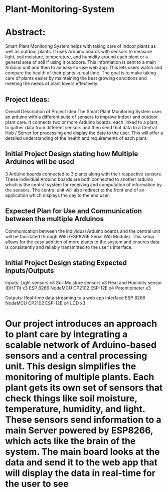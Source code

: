 # Plant-Monitoring-System

# Abstract:

Smart Plant Monitoring System helps with taking care of indoor plants as well as outdoor plants. It uses Arduino boards with sensors to measure light, soil moisture, temperature, and humidity around each plant or a general area of soil if using it outdoors. This information is sent to a main Arduino unit and then to an easy-to-use web app. This lets users watch and compare the health of their plants in real time. The goal is to make taking care of plants easier by maintaining the best growing conditions and meeting the needs of plant lovers effectively.

## Project Ideas:

Overall Description of Project Idea
The Smart Plant Monitoring System uses an arduino with a different suite of sensors to improve indoor and outdoor plant care. It connects two or more Arduino boards, each linked to a plant, to gather data from different sensors and then send that data to a Central Hub / Server for processing and display the data to the user. This will offer a detailed understanding of the health and requirements of each plant.

## Initial Project Design stating how Multiple Arduinos will be used

3 Arduino boards connected to 3 plants along with their respective sensors. These individual Arduino boards are both connected to another arduino which is the central system for receiving and computation of information by the sensors. The central unit will also redirect to the front end of an application which displays the day to the end user.

## Expected Plan for Use and Communication between the multiple Arduinos

Communication between the individual Arduino boards and the central unit will be facilitated through WiFi (ESP8266 Serial Wifi Module). This setup allows for the easy addition of more plants to the system and ensures data is consistently and reliably transmitted to the user's interface.

## Initial Project Design stating Expected Inputs/Outputs

Inputs:
Light sensors x3
Soil Moisture sensors x3
Heat and Humidity sensor (DHT11) x3
ESP 8266 NodeMCU CP2102 ESP-12E x4
Potentiometer x3

Outputs:
Real-time data streaming to a web app interface
ESP 8266 NodeMCU CP2102 ESP-12E x4
LCD x3

# Our project introduces an approach to plant care by integrating a scalable network of Arduino-based sensors and a central processing unit. This design simplifies the monitoring of multiple plants. Each plant gets its own set of sensors that check things like soil moisture, temperature, humidity, and light. These sensors send information to a main Server powered by ESP8266, which acts like the brain of the system. The main board looks at the data and send it to the web app that will display the data in real-time for the user to see
